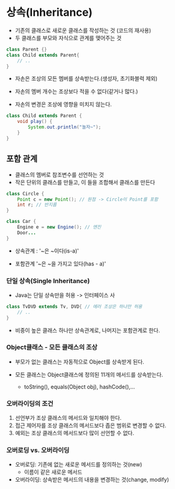 # 상속(Inheritance)

- 기존의 클래스로 새로운 클래스를 작성하는 것 (코드의 재사용)
- 두 클래스를 부모와 자식으로 관계를 맺어주는 것



```java
class Parent {}
class Child extends Parent{
    // ..
}
```



- 자손은 조상의 모든 멤버를 상속받는다.(생성자,  초기화블럭 제외)

- 자손의 멤버 개수는 조상보다 적을 수 없다(같거나 많다.)
- 자손의 변경은 조상에 영향을 미치지 않는다.

```java
class Child extends Parent {
    void play() {
        System.out.println("놀자~");
    }
}
```



## 포함 관계

- 클래스의 멤버로 참조변수를 선언하는 것
- 작은 단위의 클래스를 만들고, 이 들을 조합해서 클래스를 만든다

```java
class Circle {
    Point c = new Point(); // 원점 -> Circle이 Point를 포함
    int r; // 반지름
}

class Car {
    Engine e = new Engine(); // 엔진
    Door...
}
```

 

- 상속관계 : '~은 ~이다(is-a)'

- 포함관계 '~은 ~을 가지고 있다(has - a)'



### 단일 상속(Single Inheritance)

- Java는 단일 상속만을 허용 -> 인터페이스 사

```java
class TvDVD extends Tv, DVD{ // 에러 조상은 하나만 허용
    // ..
}
```

- 비중이 높은 클래스 하나만 상속관계로, 나머지는 포함관계로 한다.



### Object클래스 - 모든 클래스의 조상

- 부모가 없는 클래스는 자동적으로 Object를 상속받게 된다.

- 모든 클래스는 Object클래스에 정의된 11개의 메서드를 상속받는다.

  - toString(), equals(Object obj), hashCode(),...

  



### 오버라이딩의 조건

1. 선언부가 조상 클래스의 메서드와 일치해야 한다.
2. 접근 제어자를 조상 클래스의 메서드보다 좁은 범위로 변경할 수 없다.
3. 예외는 조상 클래스의 메서드보다 많이 선언할 수 없다.



### 오버로딩 vs. 오버라이딩

- 오버로딩: 기존에 없는 새로운 메서드를 정의하는 것(new) 
  - 이름이 같은 새로운 메서드
- 오버라이딩: 상속받은 메서드의 내용을 변경하는 것(change, modify)

 